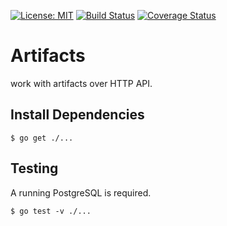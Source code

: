 [![License: MIT](https://img.shields.io/badge/License-MIT-yellow.svg)](https://opensource.org/licenses/MIT)
[![Build Status](https://travis-ci.org/shawnzhu/artifacts-v2.svg?branch=master)](https://travis-ci.org/shawnzhu/artifacts-v2)
[![Coverage Status](https://coveralls.io/repos/github/shawnzhu/artifacts-v2/badge.svg)](https://coveralls.io/github/shawnzhu/artifacts-v2)

# Artifacts

work with artifacts over HTTP API.

## Install Dependencies

```
$ go get ./...
```

## Testing

A running PostgreSQL is required.

```
$ go test -v ./...
```
